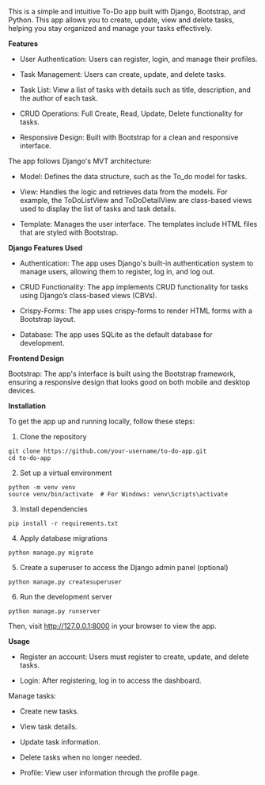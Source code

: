 This is a simple and intuitive To-Do app built with Django, Bootstrap, and Python. This app allows you to create, update, view and delete tasks, helping you stay organized and manage your tasks effectively.

**Features** 

- User Authentication: Users can register, login, and manage their profiles.

- Task Management: Users can create, update, and delete tasks.

- Task List: View a list of tasks with details such as title, description, and the author of each task.

- CRUD Operations: Full Create, Read, Update, Delete functionality for tasks.

- Responsive Design: Built with Bootstrap for a clean and responsive interface.

The app follows Django's MVT architecture:

- Model: Defines the data structure, such as the To_do model for tasks.

- View: Handles the logic and retrieves data from the models. For example, the ToDoListView and ToDoDetailView are class-based views used to display the list of tasks and task details.

- Template: Manages the user interface. The templates include HTML files that are styled with Bootstrap.

**Django Features Used**

- Authentication: The app uses Django's built-in authentication system to manage users, allowing them to register, log in, and log out.

- CRUD Functionality: The app implements CRUD functionality for tasks using Django’s class-based views (CBVs).

- Crispy-Forms: The app uses crispy-forms to render HTML forms with a Bootstrap layout.

- Database: The app uses SQLite as the default database for development.

**Frontend Design**

Bootstrap: The app's interface is built using the Bootstrap framework, ensuring a responsive design that looks good on both mobile and desktop devices.

**Installation**

To get the app up and running locally, follow these steps:

1. Clone the repository

```
git clone https://github.com/your-username/to-do-app.git
cd to-do-app
```

2. Set up a virtual environment

```
python -m venv venv
source venv/bin/activate  # For Windows: venv\Scripts\activate
```

3. Install dependencies

```
pip install -r requirements.txt
```

4. Apply database migrations

```
python manage.py migrate
```

5. Create a superuser to access the Django admin panel (optional)

```
python manage.py createsuperuser
```

6. Run the development server

```
python manage.py runserver
```

Then, visit http://127.0.0.1:8000 in your browser to view the app.


**Usage**

- Register an account: Users must register to create, update, and delete tasks.

- Login: After registering, log in to access the dashboard.

Manage tasks:

- Create new tasks.

- View task details.

- Update task information.

- Delete tasks when no longer needed.

- Profile: View user information through the profile page.
